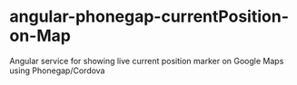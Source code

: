 angular-phonegap-currentPosition-on-Map
=======================================

Angular service for showing live current position marker on Google Maps using Phonegap/Cordova
